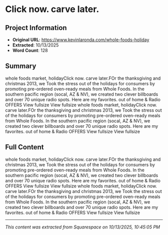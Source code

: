 # Click now. carve later.

## Project Information

- **Original URL**: https://www.kevinlaronda.com/whole-foods-holiday
- **Extracted**: 10/13/2025
- **Word Count**: 128

## Summary

whole foods market, holidayClick now. carve later.FOr the thanksgiving and christmas 2013, we Took the stress out of the holidays for consumers by promoting pre-ordered oven-ready meals from Whole Foods. In the southern pacific region (socal, AZ & NV), we created two clever billboards and over 70 unique radio spots. Here are my favorites. out of home & Radio OFFERS View fullsize View fullsize whole foods market, holidayClick now. carve later.FOr the thanksgiving and christmas 2013, we Took the stress out of the holidays for consumers by promoting pre-ordered oven-ready meals from Whole Foods. In the southern pacific region (socal, AZ & NV), we created two clever billboards and over 70 unique radio spots. Here are my favorites. out of home & Radio OFFERS View fullsize View fullsize

## Full Content

whole foods market, holidayClick now. carve later.FOr the thanksgiving and christmas 2013, we Took the stress out of the holidays for consumers by promoting pre-ordered oven-ready meals from Whole Foods. In the southern pacific region (socal, AZ & NV), we created two clever billboards and over 70 unique radio spots. Here are my favorites. out of home & Radio OFFERS View fullsize View fullsize whole foods market, holidayClick now. carve later.FOr the thanksgiving and christmas 2013, we Took the stress out of the holidays for consumers by promoting pre-ordered oven-ready meals from Whole Foods. In the southern pacific region (socal, AZ & NV), we created two clever billboards and over 70 unique radio spots. Here are my favorites. out of home & Radio OFFERS View fullsize View fullsize

---

*This content was extracted from Squarespace on 10/13/2025, 10:45:05 PM*
